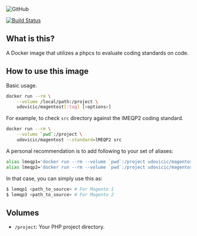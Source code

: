 ![GitHub](https://img.shields.io/github/license/mashape/apistatus.svg)

[![Build Status](https://travis-ci.org/udovicic/magento-static-test.svg?branch=master)](https://travis-ci.org/udovicic/magento-static-test)

## What is this?

A Docker image that utilizes a phpcs to evaluate coding standards on code.

## How to use this image

Basic usage.

```bash
docker run --rm \
    --volume /local/path:/project \
    udovicic/magentost[:tag] [<options>]
```

For example, to check `src` directory against the lMEQP2 coding standard.

```bash
docker run --rm \
    --volume `pwd`:/project \
    udovicic/magentost --standard=lMEQP2 src
```

A personal recommendation is to add following to your set of aliases:

```bash
alias lmeqp1='docker run --rm --volume `pwd`:/project udovicic/magentost --standard=lMEQP1'
alias lmeqp2='docker run --rm --volume `pwd`:/project udovicic/magentost --standard=lMEQP2'
```

In that case, you can simply use this as:

```bash
$ lemqp1 <path_to_source> # For Magento 1
$ lemqp3 <path_to_source> # For Magento 2
```


## Volumes

* `/project`: Your PHP project directory.
